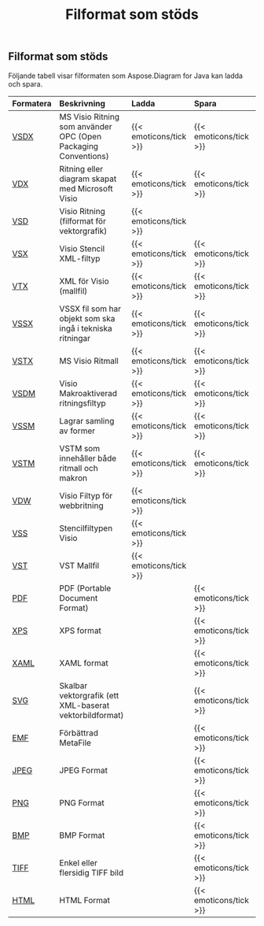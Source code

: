 ﻿---
title: Filformat som stöds
type: docs
weight: 20
url: /sv/java/supported-file-formats/
description:  Visio Diagram Java API can load and save variety of formats including VSDX, VDX, VSD, VTX, VSSX, VSDM, VSTM, PDF, XPS, SVG, EMF, JPEG, PNG, BMP, TIFF and HTML.
---
## **Filformat som stöds**
Följande tabell visar filformaten som Aspose.Diagram for Java kan ladda och spara.

|**Formatera**|**Beskrivning**|**Ladda**|**Spara**|**Anmärkningar**|
|:- |:- |:- |:- |:- |
|[VSDX](https://docs.fileformat.com/visio/vsdx/)|MS Visio Ritning som använder OPC (Open Packaging Conventions)|{{< emoticons/tick >}}|{{< emoticons/tick >}}||
|[VDX](https://docs.fileformat.com/visio/vdx/)  |Ritning eller diagram skapat med Microsoft Visio|{{< emoticons/tick >}}|{{< emoticons/tick >}}||
|[VSD](https://docs.fileformat.com/visio/vsd/)|Visio Ritning (filformat för vektorgrafik)|{{< emoticons/tick >}}|||
|[VSX](https://docs.fileformat.com/visio/vsx/)|Visio Stencil XML-filtyp|{{< emoticons/tick >}}|{{< emoticons/tick >}}||
|[VTX](https://docs.fileformat.com/visio/vtx/) |XML för Visio (mallfil)|{{< emoticons/tick >}}|{{< emoticons/tick >}}||
|[VSSX](https://docs.fileformat.com/visio/vssx/)|VSSX fil som har objekt som ska ingå i tekniska ritningar|{{< emoticons/tick >}}|{{< emoticons/tick >}}||
|[VSTX](https://docs.fileformat.com/visio/vstx/)|MS Visio Ritmall|{{< emoticons/tick >}}|{{< emoticons/tick >}}||
|[VSDM](https://docs.fileformat.com/visio/vsdm/)|Visio Makroaktiverad ritningsfiltyp|{{< emoticons/tick >}}|{{< emoticons/tick >}}||
|[VSSM](https://docs.fileformat.com/visio/vssm/) |Lagrar samling av former|{{< emoticons/tick >}}|{{< emoticons/tick >}}||
|[VSTM](https://docs.fileformat.com/visio/vstm/) |VSTM som innehåller både ritmall och makron|{{< emoticons/tick >}}|{{< emoticons/tick >}}||
|[VDW](https://docs.fileformat.com/visio/vdw/)|Visio Filtyp för webbritning|{{< emoticons/tick >}}|||
|[VSS](https://docs.fileformat.com/visio/vss/)|Stencilfiltypen Visio|{{< emoticons/tick >}}|||
|[VST](https://docs.fileformat.com/visio/vst/)|VST Mallfil|{{< emoticons/tick >}}|||
|[PDF](https://docs.fileformat.com/pdf/)|PDF (Portable Document Format)||{{< emoticons/tick >}}||
|[XPS](https://docs.fileformat.com/page-description-language/xps/)|XPS format||{{< emoticons/tick >}}||
|[XAML](https://docs.fileformat.com/web/xaml/)|XAML format||{{< emoticons/tick >}}||
|[SVG](https://docs.fileformat.com/specification/page-description-language/svg/)|Skalbar vektorgrafik (ett XML-baserat vektorbildformat)||{{< emoticons/tick >}}||
|[EMF](https://docs.fileformat.com/image/emf/)|Förbättrad MetaFile||{{< emoticons/tick >}}||
|[JPEG](https://docs.fileformat.com/image/jpeg/)|JPEG Format||{{< emoticons/tick >}}||
|[PNG](https://docs.fileformat.com/image/png/)|PNG Format||{{< emoticons/tick >}}||
|[BMP](https://docs.fileformat.com/image/bmp/)|BMP Format||{{< emoticons/tick >}}||
|[TIFF](https://docs.fileformat.com/image/tiff/)|Enkel eller flersidig TIFF bild||{{< emoticons/tick >}}||
|[HTML](https://docs.fileformat.com/web/html/)|HTML Format||{{< emoticons/tick >}}||

